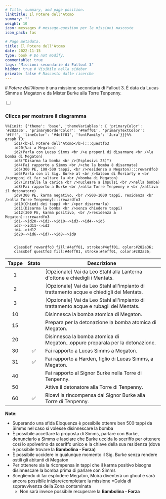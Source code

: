 ```yaml
---
# Title, summary, and page position.
linktitle: Il Potere dell'Atomo
summary: ""
weight: 10
icon: messages # message-question per le missioni nascoste
icon_pack: fas

# Page metadata.
title: Il Potere dell'Atomo
date: 2022-11-15
type: book # Do not modify.
commentable: true
tags: "Missioni secondarie di Fallout 3"
hidden: true # Visibile nella sidebar
private: false # Nascosto dalle ricerche
---
```


<div class="fo3">

*Il Potere dell'Atomo* è una missione secondaria di Fallout 3. È data da Lucas Simms a Megaton e da Mister Burke alla Torre Tenpenny.


<section class="chart-collapse">
<input type="checkbox" name="collapse2" id="handle2">
<h3 class="handle">
<label for="handle2">Clicca per mostrare il diagramma</label>
</h3>
<div class="content">

```mermaid
%%{init: {'theme': 'base', 'themeVariables': { 'primaryColor': '#282a36', 'primaryBorderColor': '#4eff01', 'primaryTextColor': '#fff', 'lineColor': '#4eff01', 'fontFamily': 'Jura'}}}%%
graph TD;
    id1(<b>Il Potere dell'Atomo</b>):::questfo3
    id20(Vai a Megaton)
    id2(Parla con Lucas Simms <br />e proponi di disarmare <br />la bomba di Megaton)
    id3("Disarma la bomba <br />(Esplosivi 25)")
    id4(Fai rapporto a Simms <br />che la bomba è disarmata)
    id5(300 PE, 100-500 tappi, <br />residenza a Megaton):::rewardfo3
    id6(Parla con il Sig. Burke al <br />Saloon di Moriarty e <br />proponi di far saltare la <br />bomba di Megaton)
    id7(Installa la carica <br />nucleare a impulsi <br />nella bomba) 
    id8(Fai rapporto a Burke <br />alla Torre Tenpenny e <br />attiva il detonatore)
    id9(300 PE, karma negativo, <br />500-1000 tappi, residenza <br />alla Torre Tenpenny):::rewardfo3
    id10(Chiedi dei tappi <br />per disarmarla)
    id11(Disarma la bomba <br />senza chiedere tappi)
    id12(300 PE, karma positivo, <br />residenza a Megaton):::rewardfo3
    id1-->id20-->id2-->id10-->id3-->id4-->id5
    id2-->id11-->id3
    id4-->id12
    id20-->id6-->id7-->id8-->id9
    
    
    classDef rewardfo3 fill:#4eff01, stroke:#4eff01, color:#282a36;
    classDef questfo3 fill:#4eff01, stroke:#4eff01, color:#282a36;
```

</div>
</section>

| Tappe |       Stato        | Descrizione                                                                             |
| :---: | :----------------: | --------------------------------------------------------------------------------------- |
|   1   |                    | [Opzionale] Vai da Leo Stahl alla Lanterna d'ottone e chiedigli i Mentats.              |
|   2   |                    | [Opzionale] Vai da Leo Stahl all'impianto di trattamento acque e chiedigli dei Mentats. |
|   3   |                    | [Opzionale] Vai da Leo Stahl all'impianto di trattamento acque e rubagli dei Mentats.   |
|  10   |                    | Disinnesca la bomba atomica di Megaton.                                                 |
|  15   |                    | Prepara per la detonazione la bomba atomica di Megaton.                                 |
|  20   |                    | Disinnesca la bomba atomica di Megaton...oppure preparala per la detonazione.           |
|  30   | :white_check_mark: | Fai rapporto a Lucas Simms a Megaton.                                                   |
|  31   | :white_check_mark: | Fai rapporto a Harden, figlio di Lucas Simms, a Megaton.                                |
|  40   |                    | Fai rapporto al Signor Burke nella Torre di Tenpenny.                                   |
|  50   |                    | Attiva il detonatore alla Torre di Tenpenny.                                            |
|  60   | :white_check_mark: | Ricevi la rincompensa dal Signor Burke alla Torre di Tenpenny.                          |


**Note**:
- Superando una sfida Eloquenza è possibile ottenre ben 500 tappi da Simms nel caso  si volesse disinnescare la bomba
- È possibile accettare la proposta di Simms, parlare con Burke, denunciarlo a Simms e lasciare che Burke uccida lo sceriffo per ottenere così lo spolverino da sceriffo unico e la chiave della sua residenza (dove è possibile trovare la **Bambolina - Forza**)
- È possibile uccidere in qualunque momento il Sig. Burke senza rendere ostili gli abitanti di Megaton
- Per ottenere sia la ricompensa in tappi che il karma positivo bisogna disinnescare la bomba prima di parlare con Simms
- Scegliendo di far esplodere Megaton, Moira diventerà un ghoul e sarà ancora possibile iniziare/completare la missione *Guida di sopravvivenza della Zona contaminata
  - Non sarà invece possibile recuperare la **Bambolina - Forza**


</div>